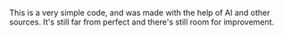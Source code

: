 This is a very simple code, and was made with the help of AI and other sources. It's still far from perfect and there's still room for improvement.
